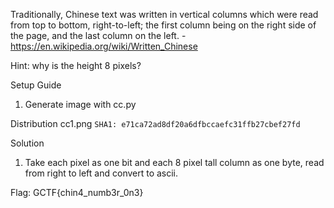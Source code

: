 Traditionally, Chinese text was written in vertical columns which were read from top to bottom, right-to-left; the first column being on the right side of the page, and the last column on the left. -https://en.wikipedia.org/wiki/Written_Chinese 

Hint: why is the height 8 pixels?

Setup Guide
1. Generate image with cc.py

Distribution
cc1.png `SHA1: e71ca72ad8df20a6dfbccaefc31ffb27cbef27fd`


Solution
1. Take each pixel as one bit and each 8 pixel tall column as one byte, read from right to left and convert to ascii.

Flag: GCTF{chin4_numb3r_0n3}
